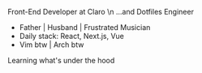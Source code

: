 Front-End Developer at Claro \n
...and Dotfiles Engineer

- Father | Husband | Frustrated Musician
- Daily stack: React, Next.js, Vue
- Vim btw | Arch btw

Learning what's under the hood
